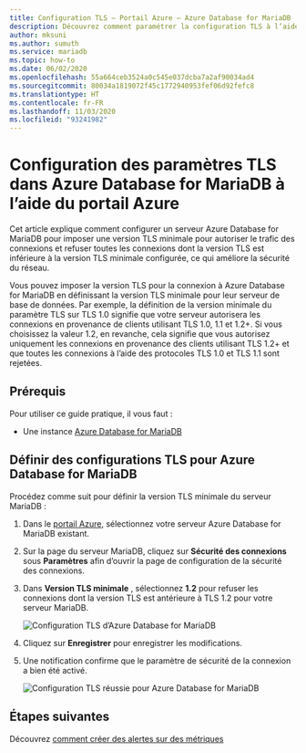```yaml
---
title: Configuration TLS – Portail Azure – Azure Database for MariaDB
description: Découvrez comment paramétrer la configuration TLS à l’aide du portail Azure pour Azure Database for MariaDB.
author: mksuni
ms.author: sumuth
ms.service: mariadb
ms.topic: how-to
ms.date: 06/02/2020
ms.openlocfilehash: 55a664ceb3524a0c545e037dcba7a2af90034ad4
ms.sourcegitcommit: 80034a1819072f45c1772940953fef06d92fefc8
ms.translationtype: HT
ms.contentlocale: fr-FR
ms.lasthandoff: 11/03/2020
ms.locfileid: "93241982"
---
```

# <a name="configuring-tls-settings-in-azure-database-for-mariadb-using-azure-portal"></a>Configuration des paramètres TLS dans Azure Database for MariaDB à l’aide du portail Azure

Cet article explique comment configurer un serveur Azure Database for MariaDB pour imposer une version TLS minimale pour autoriser le trafic des connexions et refuser toutes les connexions dont la version TLS est inférieure à la version TLS minimale configurée, ce qui améliore la sécurité du réseau.

Vous pouvez imposer la version TLS pour la connexion à Azure Database for MariaDB en définissant la version TLS minimale pour leur serveur de base de données. Par exemple, la définition de la version minimale du paramètre TLS sur TLS 1.0 signifie que votre serveur autorisera les connexions en provenance de clients utilisant TLS 1.0, 1.1 et 1.2+. Si vous choisissez la valeur 1.2, en revanche, cela signifie que vous autorisez uniquement les connexions en provenance des clients utilisant TLS 1.2+ et que toutes les connexions à l’aide des protocoles TLS 1.0 et TLS 1.1 sont rejetées.

## <a name="prerequisites"></a>Prérequis

Pour utiliser ce guide pratique, il vous faut :

* Une instance [Azure Database for MariaDB](quickstart-create-mariaDB-server-database-using-azure-portal.md)

## <a name="set-tls-configurations-for-azure-database-for-mariadb"></a>Définir des configurations TLS pour Azure Database for MariaDB

Procédez comme suit pour définir la version TLS minimale du serveur MariaDB :

1. Dans le [portail Azure](https://portal.azure.com/), sélectionnez votre serveur Azure Database for MariaDB existant.

1. Sur la page du serveur MariaDB, cliquez sur **Sécurité des connexions** sous **Paramètres** afin d’ouvrir la page de configuration de la sécurité des connexions.

1. Dans **Version TLS minimale** , sélectionnez **1.2** pour refuser les connexions dont la version TLS est antérieure à TLS 1.2 pour votre serveur MariaDB.

    ![Configuration TLS d’Azure Database for MariaDB](./media/howto-tls-configurations/tls-configurations.png)

1. Cliquez sur **Enregistrer** pour enregistrer les modifications.

1. Une notification confirme que le paramètre de sécurité de la connexion a bien été activé.

    ![Configuration TLS réussie pour Azure Database for MariaDB](./media/howto-tls-configurations/tls-configurations-success.png)

## <a name="next-steps"></a>Étapes suivantes

Découvrez [comment créer des alertes sur des métriques](howto-alert-metric.md)